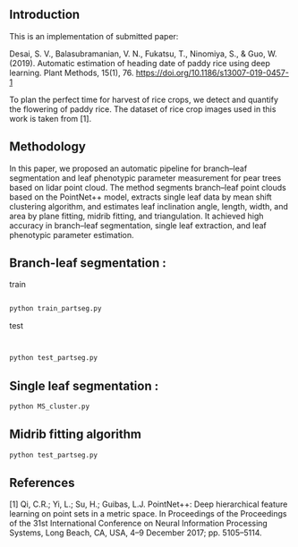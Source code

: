 
## Introduction

This is an implementation of submitted paper: 

Desai, S. V., Balasubramanian, V. N., Fukatsu, T., Ninomiya, S., & Guo, W. (2019). Automatic estimation of heading date of paddy rice using deep learning. Plant Methods, 15(1), 76. https://doi.org/10.1186/s13007-019-0457-1 

To plan the perfect time for harvest of rice crops, we detect and quantify the flowering of paddy rice. The dataset of rice crop images used in this work is taken from [1].

## Methodology 

In this paper, we proposed an automatic pipeline for branch–leaf segmentation and leaf phenotypic parameter measurement for pear trees based on lidar point cloud. The method segments branch–leaf point clouds based on the PointNet++ model, extracts single leaf data by mean shift clustering algorithm, and estimates leaf inclination angle, length, width, and area by plane fitting, midrib fitting, and triangulation. It achieved high accuracy in branch–leaf segmentation, single leaf extraction, and leaf phenotypic parameter estimation. 


## Branch-leaf segmentation : 

train 

```bash

python train_partseg.py


```
test
```bash


python test_partseg.py

```

## Single leaf segmentation : 

```bash
python MS_cluster.py
```

## Midrib fitting algorithm

```bash
python test_partseg.py

```



## References
[1] Qi, C.R.; Yi, L.; Su, H.; Guibas, L.J. PointNet++: Deep hierarchical feature learning on point sets in a metric space. In Proceedings of the Proceedings of the 31st International Conference on Neural Information Processing Systems, Long Beach, CA, USA, 4–9 December 2017; pp. 5105–5114.


